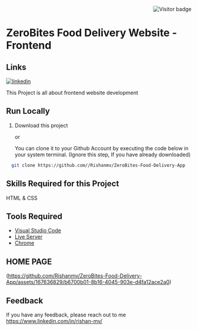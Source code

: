 <p  align="right"><img src="https://visitor-badge.laobi.icu/badge?page_id=AyeRaj" alt="Visitor badge"/>
    
# ZeroBites Food Delivery Website - Frontend

##  Links
[![linkedin](https://img.shields.io/badge/linkedin-0A66C2?style=for-the-badge&logo=linkedin&logoColor=white)](https://www.linkedin.com/in/rishan-mv/)

This Project is all about frontend website development
    
## Run Locally

1. Download this project

    or

    You can clone it to your Github Account by executing the code below in your system terminal. (Ignore this step, If you have already downloaded)
```bash
  git clone https://github.com//Rishanmv/ZeroBites-Food-Delivery-App
```


## Skills Required for this Project
HTML & CSS 

## Tools Required
- [Visual Studio Code](https://code.visualstudio.com/download)
- [Live Server](https://marketplace.visualstudio.com/items?itemName=ritwickdey.LiveServer)
- [Chrome](https://www.google.com/chrome/thank-you.html?brand=JJTC&statcb=1&installdataindex=empty&defaultbrowser=0#)

## HOME PAGE 
(https://github.com/Rishanmv/ZeroBites-Food-Delivery-App/assets/167636829/b6700b01-8b16-4045-903e-d4fa12ace2a0)



## Feedback

If you have any feedback, please reach out to me https://www.linkedin.com/in/rishan-mv/


